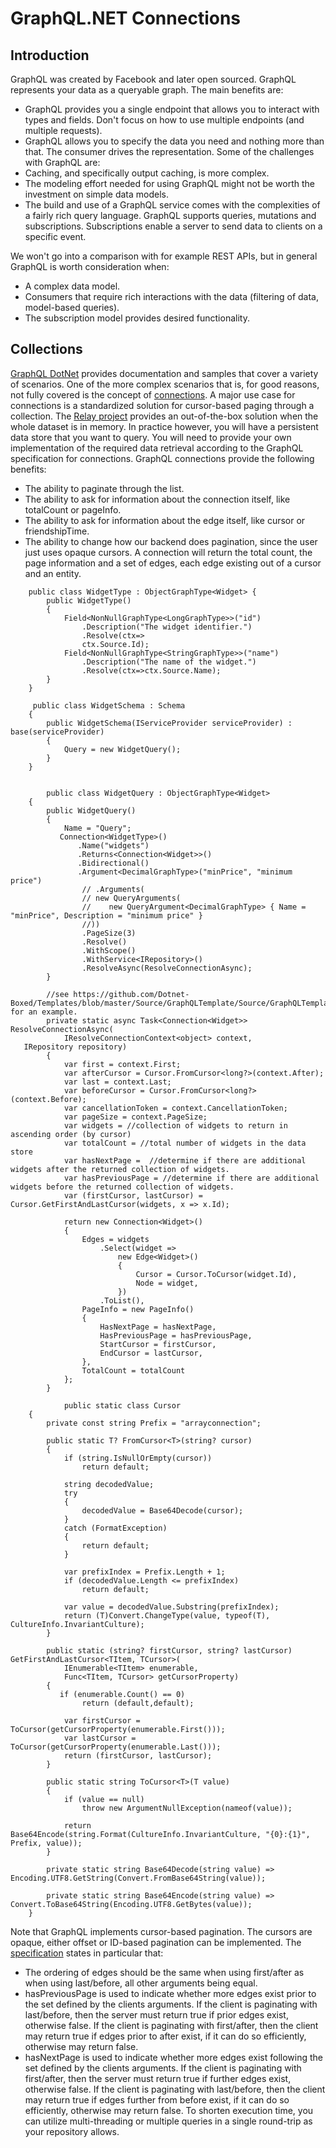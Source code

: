 # GraphQL.NET Connections

## Introduction

GraphQL was created by Facebook and later open sourced. GraphQL represents your data as a queryable graph. The main benefits are:
- GraphQL provides you a single endpoint that allows you to interact with types and fields. Don't focus on how to use multiple endpoints (and multiple requests).
- GraphQL allows you to specify the data you need and nothing more than that. The consumer drives the representation.
Some of the challenges with GraphQL are:
- Caching, and specifically output caching, is more complex.
- The modeling effort needed for using GraphQL might not be worth the investment on simple data models. 
- The build and use of a GraphQL service comes with the complexities of a fairly rich query language.
GraphQL supports queries, mutations and subscriptions. Subscriptions enable a server to send data to clients on a specific event.

We won't go into a comparison with for example REST APIs, but in general GraphQL is worth consideration when:
- A complex data model.
- Consumers that require rich interactions with the data (filtering of data, model-based queries).
- The subscription model provides desired functionality.

## Collections

<a href="https://graphql-dotnet.github.io">GraphQL DotNet</a> provides documentation and samples that cover a variety of scenarios. One of the more complex scenarios that is, for good reasons, not fully covered is the concept of <A href="https://relay.dev/graphql/connections.htm">connections</a>. A major use case for connections is a standardized solution for cursor-based paging through a collection.
The <a href="https://github.com/graphql-dotnet/relay">Relay project</a> provides an out-of-the-box solution when the whole dataset is in memory. In practice however, you will have a persistent data store that you want to query. You will need to provide your own implementation of the required data retrieval according to the GraphQL specification for connections.
GraphQL connections provide the following benefits:
- The ability to paginate through the list.
- The ability to ask for information about the connection itself, like totalCount or pageInfo.
- The ability to ask for information about the edge itself, like cursor or friendshipTime.
- The ability to change how our backend does pagination, since the user just uses opaque cursors.
A connection will return the total count, the page information and a set of edges, each edge existing out of a cursor and an entity.
```csharpTime 
    public class WidgetType : ObjectGraphType<Widget> { 
        public WidgetType()
        {            
            Field<NonNullGraphType<LongGraphType>>("id")
                .Description("The widget identifier.")
                .Resolve(ctx=>
                ctx.Source.Id);
            Field<NonNullGraphType<StringGraphType>>("name")
                .Description("The name of the widget.")
                .Resolve(ctx=>ctx.Source.Name);
        }
    }

     public class WidgetSchema : Schema
    {
        public WidgetSchema(IServiceProvider serviceProvider) : base(serviceProvider)
        {
            Query = new WidgetQuery();
        }
    }


        public class WidgetQuery : ObjectGraphType<Widget>
    {
        public WidgetQuery()
        {
            Name = "Query";
           Connection<WidgetType>()
               .Name("widgets")
               .Returns<Connection<Widget>>()
               .Bidirectional()
               .Argument<DecimalGraphType>("minPrice", "minimum price")
                // .Arguments(
                // new QueryArguments(
                //    new QueryArgument<DecimalGraphType> { Name = "minPrice", Description = "minimum price" }
                //))     
                .PageSize(3)
                .Resolve()
                .WithScope()
                .WithService<IRepository>()                
                .ResolveAsync(ResolveConnectionAsync);
        }

        //see https://github.com/Dotnet-Boxed/Templates/blob/master/Source/GraphQLTemplate/Source/GraphQLTemplate/Schemas/QueryObject.cs for an example.
        private static async Task<Connection<Widget>> ResolveConnectionAsync(
            IResolveConnectionContext<object> context,
   IRepository repository)
        {          
            var first = context.First;
            var afterCursor = Cursor.FromCursor<long?>(context.After);
            var last = context.Last;
            var beforeCursor = Cursor.FromCursor<long?>(context.Before);
            var cancellationToken = context.CancellationToken;
            var pageSize = context.PageSize;          
            var widgets = //collection of widgets to return in ascending order (by cursor)
            var totalCount = //total number of widgets in the data store
            var hasNextPage =  //determine if there are additional widgets after the returned collection of widgets.
            var hasPreviousPage = //determine if there are additional widgets before the returned collection of widgets.
            var (firstCursor, lastCursor) = Cursor.GetFirstAndLastCursor(widgets, x => x.Id);

            return new Connection<Widget>()
            {
                Edges = widgets
                    .Select(widget =>
                        new Edge<Widget>()
                        {
                            Cursor = Cursor.ToCursor(widget.Id),
                            Node = widget,
                        })
                    .ToList(),
                PageInfo = new PageInfo()
                {
                    HasNextPage = hasNextPage,
                    HasPreviousPage = hasPreviousPage,
                    StartCursor = firstCursor,
                    EndCursor = lastCursor,
                },
                TotalCount = totalCount
            };
        }
        
            public static class Cursor
    {
        private const string Prefix = "arrayconnection";

        public static T? FromCursor<T>(string? cursor)
        {
            if (string.IsNullOrEmpty(cursor))
                return default;

            string decodedValue;
            try
            {
                decodedValue = Base64Decode(cursor);
            }
            catch (FormatException)
            {
                return default;
            }

            var prefixIndex = Prefix.Length + 1;
            if (decodedValue.Length <= prefixIndex)
                return default;

            var value = decodedValue.Substring(prefixIndex);
            return (T)Convert.ChangeType(value, typeof(T), CultureInfo.InvariantCulture);
        }

        public static (string? firstCursor, string? lastCursor) GetFirstAndLastCursor<TItem, TCursor>(
            IEnumerable<TItem> enumerable,
            Func<TItem, TCursor> getCursorProperty)
        {
           if (enumerable.Count() == 0)
                return (default,default);

            var firstCursor = ToCursor(getCursorProperty(enumerable.First()));
            var lastCursor = ToCursor(getCursorProperty(enumerable.Last()));
            return (firstCursor, lastCursor);
        }

        public static string ToCursor<T>(T value)
        {
            if (value == null)
                throw new ArgumentNullException(nameof(value));

            return Base64Encode(string.Format(CultureInfo.InvariantCulture, "{0}:{1}", Prefix, value));
        }

        private static string Base64Decode(string value) => Encoding.UTF8.GetString(Convert.FromBase64String(value));

        private static string Base64Encode(string value) => Convert.ToBase64String(Encoding.UTF8.GetBytes(value));
    }
```

Note that GraphQL implements cursor-based pagination. The cursors are opaque, either offset or ID-based pagination can be implemented.
The <a href="https://relay.dev/graphql/connections.htm">specification</a> states in particular that:
- The ordering of edges should be the same when using first/after as when using last/before, all other arguments being equal.
- hasPreviousPage is used to indicate whether more edges exist prior to the set defined by the clients arguments. If the client is paginating with last/before, then the server must return true if prior edges exist, otherwise false. If the client is paginating with first/after, then the client may return true if edges prior to after exist, if it can do so efficiently, otherwise may return false. 
- hasNextPage is used to indicate whether more edges exist following the set defined by the clients arguments. If the client is paginating with first/after, then the server must return true if further edges exist, otherwise false. If the client is paginating with last/before, then the client may return true if edges further from before exist, if it can do so efficiently, otherwise may return false.
To shorten execution time, you can utilize multi-threading or multiple queries in a single round-trip as your repository allows.
